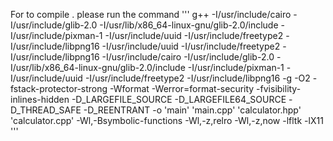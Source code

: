 For to compile . please run the command
'''
g++ -I/usr/include/cairo -I/usr/include/glib-2.0 -I/usr/lib/x86_64-linux-gnu/glib-2.0/include -I/usr/include/pixman-1 -I/usr/include/uuid -I/usr/include/freetype2 -I/usr/include/libpng16 -I/usr/include/uuid -I/usr/include/freetype2 -I/usr/include/libpng16 -I/usr/include/cairo -I/usr/include/glib-2.0 -I/usr/lib/x86_64-linux-gnu/glib-2.0/include -I/usr/include/pixman-1 -I/usr/include/uuid -I/usr/include/freetype2 -I/usr/include/libpng16 -g -O2 -fstack-protector-strong -Wformat -Werror=format-security -fvisibility-inlines-hidden -D_LARGEFILE_SOURCE -D_LARGEFILE64_SOURCE -D_THREAD_SAFE -D_REENTRANT -o 'main' 'main.cpp' 'calculator.hpp' 'calculator.cpp' -Wl,-Bsymbolic-functions -Wl,-z,relro -Wl,-z,now -lfltk -lX11
'''
